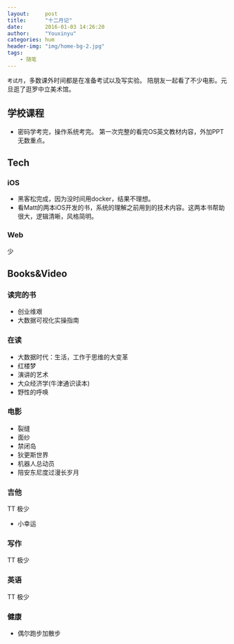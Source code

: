 ```yaml
---
layout:     post
title:      "十二月记"
date:       2016-01-03 14:26:20
author:     "Youxinyu"
categories: hum
header-img: "img/home-bg-2.jpg"
tags:
    - 随笔
---
```

`考试月`，多数课外时间都是在准备考试以及写实验。
陪朋友一起看了不少电影。元旦逛了逛罗中立美术馆。

## 学校课程

- 密码学考完，操作系统考完。
	第一次完整的看完OS英文教材内容，外加PPT无数重点。

## Tech

### iOS

- 黑客松完成，因为没时间用docker，结果不理想。
- 看Matt的两本iOS开发的书，系统的理解之前用到的技术内容。这两本书帮助很大，逻辑清晰，风格简明。

### Web
少

## Books&Video

### 读完的书

- 创业维艰
- 大数据可视化实操指南

### 在读

- 大数据时代：生活，工作于思维的大变革
- 红楼梦
- 演讲的艺术
- 大众经济学(牛津通识读本)
- 野性的呼唤

### 电影
- 裂缝
- 面纱
- 禁闭岛
- 狄更斯世界
- 机器人总动员
- 陪安东尼度过漫长岁月

### 吉他
TT 极少 
- 小幸运

### 写作
TT 极少

### 英语
TT 极少
### 健康
- 偶尔跑步加散步